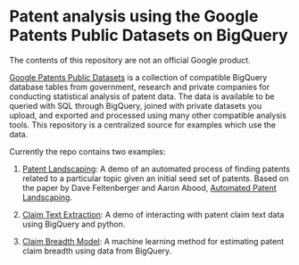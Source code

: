 # Patent analysis using the Google Patents Public Datasets on BigQuery

The contents of this repository are not an official Google product.

[Google Patents Public Datasets](https://console.cloud.google.com/launcher/browse?q=google%20patents%20public%20datasets&filter=solution-type:dataset) is a collection of compatible BigQuery database tables from government, research and private companies for conducting statistical analysis of patent data. The data is available to be queried with SQL through BigQuery, joined with private datasets you upload, and exported and processed using many other compatible analysis tools. This repository is a centralized source for examples which use the data.

Currently the repo contains two examples:

1. [Patent Landscaping](https://github.com/google/patents-public-data/blob/master/models/landscaping/README.md):  A demo of an automated process of finding patents related to a particular topic given an initial seed set of patents. Based on the paper by Dave Feltenberger and Aaron Abood, [Automated Patent Landscaping](models/landscaping/AutomatedPatentLandscaping.pdf).

2. [Claim Text Extraction](https://github.com/google/patents-public-data/blob/master/examples/claim-text/claim_text_extraction.ipynb): A demo of interacting with patent claim text data using BigQuery and python.

3. [Claim Breadth Model](https://github.com/google/patents-public-data/blob/master/models/claim_breadth/README.md): A machine learning method for estimating patent claim breadth using data from BigQuery.

